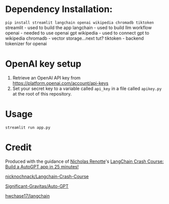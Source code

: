 
# Dependency Installation:
`pip install streamlit langchain openai wikipedia chromadb tiktoken`
streamlit - used to build the app
langchain - used to build llm workflow
openai - needed to use openai gpt
wikipedia - used to connect gpt to wikipedia
chromadb - vector storage...next tut?
tiktoken - backend tokenizer for openai

# OpenAI key setup
1. Retrieve an OpenAI API key from https://platform.openai.com/account/api-keys
2. Set your secret key to a variable called `api_key` in a file called `apikey.py` at the root of this repository.

# Usage
`streamlit run app.py`

# Credit
Produced with the guidance of [Nicholas Renotte](https://github.com/nicknochnack)'s [LangChain Crash Course: Build a AutoGPT app in 25 minutes!](https://www.youtube.com/watch?v=MlK6SIjcjE8)

[nicknochnack/Langchain-Crash-Course](https://github.com/nicknochnack/Langchain-Crash-Course)

[Significant-Gravitas/Auto-GPT](https://github.com/Significant-Gravitas/Auto-GPT)

[hwchase17/langchain](https://github.com/hwchase17/langchain)
